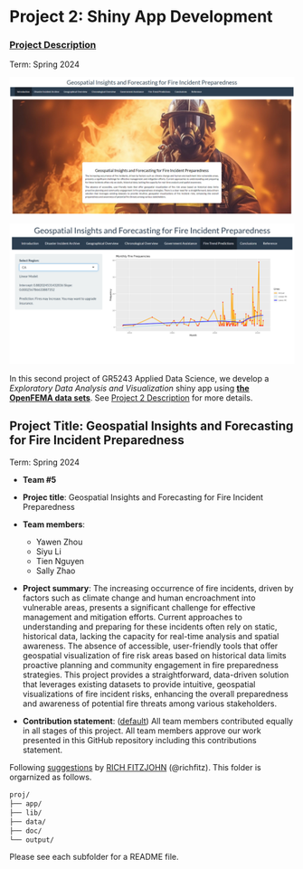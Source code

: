# Project 2: Shiny App Development

### [Project Description](doc/project2_desc.md)

Term: Spring 2024

![screenshot](doc/figs/title2.png)

![screenshot](doc/figs/title1.png)

In this second project of GR5243 Applied Data Science, we develop a *Exploratory Data Analysis and Visualization* shiny app using [**the OpenFEMA data sets**](https://www.fema.gov/about/openfema/data-sets). See [Project 2 Description](doc/project2_desc.md) for more details.  


## Project Title: Geospatial Insights and Forecasting for Fire Incident Preparedness

Term: Spring 2024

+ **Team #5**
+ **Projec title**: Geospatial Insights and Forecasting for Fire Incident Preparedness
+ **Team members**:
	+ Yawen Zhou
	+ Siyu Li
	+ Tien Nguyen
	+ Sally Zhao

+ **Project summary**: The increasing occurrence of fire incidents, driven by factors such as climate change and human encroachment into vulnerable areas, presents a significant challenge for effective management and mitigation efforts. Current approaches to understanding and preparing for these incidents often rely on static, historical data, lacking the capacity for real-time analysis and spatial awareness. The absence of accessible, user-friendly tools that offer geospatial visualization of fire risk areas based on historical data limits proactive planning and community engagement in fire preparedness strategies. This project provides a straightforward, data-driven solution that leverages existing datasets to provide intuitive, geospatial visualizations of fire incident risks, enhancing the overall preparedness and awareness of potential fire threats among various stakeholders.

+ **Contribution statement**: ([default](doc/a_note_on_contributions.md)) All team members contributed equally in all stages of this project. All team members approve our work presented in this GitHub repository including this contributions statement. 

Following [suggestions](http://nicercode.github.io/blog/2013-04-05-projects/) by [RICH FITZJOHN](http://nicercode.github.io/about/#Team) (@richfitz). This folder is orgarnized as follows.

```
proj/
├── app/
├── lib/
├── data/
├── doc/
└── output/
```

Please see each subfolder for a README file.

